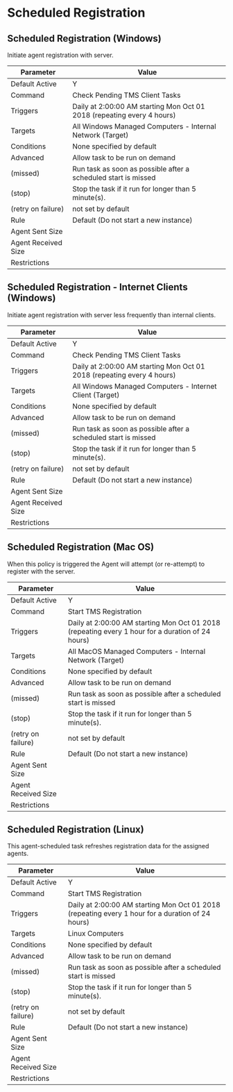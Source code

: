 [title]: # (Scheduled Registration)
[tags]: # (task)
[priority]: # (5)
# Scheduled Registration

## Scheduled Registration (Windows)

Initiate agent registration with server.

| Parameter | Value |
| ----- | ----- |
| Default Active | Y |
| Command | Check Pending TMS Client Tasks |
| Triggers | Daily at 2:00:00 AM starting Mon Oct 01 2018 (repeating every 4 hours) |
| Targets | All Windows Managed Computers - Internal Network (Target) |
| Conditions | None specified by default |
| Advanced | Allow task to be run on demand |
| (missed) | Run task as soon as possible after a scheduled start is missed |
| (stop) | Stop the task if it run for longer than 5 minute(s). |
| (retry on failure) | not set by default |
| Rule | Default (Do not start a new instance) |
| Agent Sent Size | |
| Agent Received Size | |
| Restrictions | |

## Scheduled Registration - Internet Clients (Windows)

Initiate agent registration with server less frequently than internal clients.

| Parameter | Value |
| ----- | ----- |
| Default Active | Y |
| Command | Check Pending TMS Client Tasks |
| Triggers | Daily at 2:00:00 AM starting Mon Oct 01 2018 (repeating every 4 hours) |
| Targets | All Windows Managed Computers - Internet Client (Target) |
| Conditions | None specified by default |
| Advanced | Allow task to be run on demand |
| (missed) | Run task as soon as possible after a scheduled start is missed |
| (stop) | Stop the task if it run for longer than 5 minute(s). |
| (retry on failure) | not set by default |
| Rule | Default (Do not start a new instance) |
| Agent Sent Size | |
| Agent Received Size | |
| Restrictions | |

## Scheduled Registration (Mac OS)

When this policy is triggered the Agent will attempt (or re-attempt) to register with the server.

| Parameter | Value |
| ----- | ----- |
| Default Active | Y |
| Command | Start TMS Registration |
| Triggers | Daily at 2:00:00 AM starting Mon Oct 01 2018 (repeating every 1 hour for a duration of 24 hours) |
| Targets | All MacOS Managed Computers - Internal Network (Target) |
| Conditions | None specified by default |
| Advanced | Allow task to be run on demand |
| (missed) | Run task as soon as possible after a scheduled start is missed |
| (stop) | Stop the task if it run for longer than 5 minute(s). |
| (retry on failure) | not set by default |
| Rule | Default (Do not start a new instance) |
| Agent Sent Size | |
| Agent Received Size | |
| Restrictions | |

## Scheduled Registration (Linux)

This agent-scheduled task refreshes registration data for the assigned agents.

| Parameter | Value |
| ----- | ----- |
| Default Active | Y |
| Command | Start TMS Registration |
| Triggers | Daily at 2:00:00 AM starting Mon Oct 01 2018 (repeating every 1 hour for a duration of 24 hours) |
| Targets | Linux Computers |
| Conditions | None specified by default |
| Advanced | Allow task to be run on demand |
| (missed) | Run task as soon as possible after a scheduled start is missed |
| (stop) | Stop the task if it run for longer than 5 minute(s). |
| (retry on failure) | not set by default |
| Rule | Default (Do not start a new instance) |
| Agent Sent Size | |
| Agent Received Size | |
| Restrictions | |
